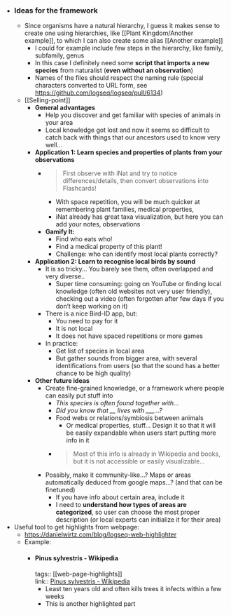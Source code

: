 - ### Ideas for the framework
	- Since organisms have a natural hierarchy, I guess it makes sense to create one using hierarchies, like [[Plant Kingdom/Another example]], to which I can also create some alias [[Another example]]
		- I could for example include few steps in the hierarchy, like family, subfamily, genus
		- In this case I definitely need some **script that imports a new species** from naturalist (**even without an observation**)
		- Names of the files should respect the naming rule (special characters converted to URL form, see https://github.com/logseq/logseq/pull/6134)
	- [[Selling-point]]
		- **General advantages**
			- Help you discover and get familiar with species of animals in your area
			- Local knowledge got lost and now it seems so difficult to catch back with things that our ancestors used to know very well…
		- **Application 1: Learn species and properties of plants from your observations**
			- > First observe with iNat and try to notice differences/details, then convert observations into Flashcards!
				- With space repetition, you will be much quicker at remembering plant families, medical properties,
				- iNat already has great taxa visualization, but here you can add your notes, observations
			- **Gamify It:**
				- Find who eats who!
				- Find a medical property of this plant!
				- Challenge: who can identify most local plants correctly?
		- **Application 2: Learn to recognise local birds by sound**
			- It is so tricky… You barely see them, often overlapped and very diverse..
				- Super time consuming: going on YouTube or finding local knowledge (often old websites not very user friendly), checking out a video (often forgotten after few days if you don’t keep working on it)
			- There is a nice Bird-ID app, but:
				- You need to pay for it
				- It is not local
				- It does not have spaced repetitions or more games
			- In practice:
				- Get list of species in local area
				- But gather sounds from bigger area, with several identifications from users (so that the sound has a better chance to be high quality)
		- **Other future ideas**
			- Create fine-grained knowledge, or a framework where people can easily put stuff into
				- *This species is often found together with…*
				- *Did you know that __ lives with ___…?*
				- Food webs or relations/symbiosis between animals
					- Or medical properties, stuff… Design it so that it will be easily expandable when users start putting more info in it
				- > Most of this info is already in Wikipedia and books, but it is not accessible or easily visualizable…
			- Possibly, make it community-like…? Maps or areas automatically deduced from google maps…? (and that can be finetuned)
				- If you have info about certain area, include it
				- I need to **understand how types of areas are categorized**, so user can choose the most proper description (or local experts can initialize it for their area)
- Useful tool to get highlights from webpage:
	- https://danielwirtz.com/blog/logseq-web-highlighter
	- Example:
		- #### Pinus sylvestris - Wikipedia
		  tags:: [[web-page-highlights]]  
		  link:: [Pinus sylvestris - Wikipedia](https://en.wikipedia.org/wiki/Pinus_sylvestris)
			- Least ten years old and often kills trees it infects within a few weeks
			- This is another highlighted part
